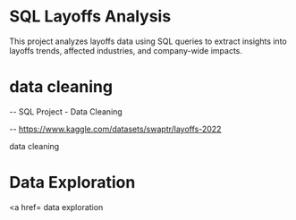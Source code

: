 # SQL Layoffs Analysis
This project analyzes layoffs data using SQL queries to extract insights into layoffs trends, affected industries, and company-wide impacts.
# data cleaning
-- SQL Project - Data Cleaning

-- https://www.kaggle.com/datasets/swaptr/layoffs-2022

<a href="https://github.com/simonwairimu-hash/SQL_LAYOFFs_PROJECT/blob/main/LAYOFFS%20SQL%20DATA%20CLEANING.sql"></a> data cleaning

# Data Exploration
<a href=<a href="https://github.com/simonwairimu-hash/SQL_LAYOFFs_PROJECT/blob/main/LAYOFFS%20SQL%20DATA%20CLEANING.sql"></a> data exploration
